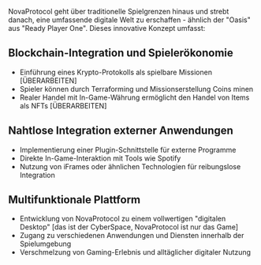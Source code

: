NovaProtocol geht über traditionelle Spielgrenzen hinaus und strebt danach, eine umfassende digitale Welt zu erschaffen - ähnlich der "Oasis" aus "Ready Player One". Dieses innovative Konzept umfasst:

## Blockchain-Integration und Spielerökonomie

- Einführung eines Krypto-Protokolls als spielbare Missionen [ÜBERARBEITEN]
- Spieler können durch Terraforming und Missionserstellung Coins minen
- Realer Handel mit In-Game-Währung ermöglicht den Handel von Items als NFTs [ÜBERARBEITEN]

## Nahtlose Integration externer Anwendungen

- Implementierung einer Plugin-Schnittstelle für externe Programme
- Direkte In-Game-Interaktion mit Tools wie Spotify
- Nutzung von iFrames oder ähnlichen Technologien für reibungslose Integration

## Multifunktionale Plattform

- Entwicklung von NovaProtocol zu einem vollwertigen "digitalen Desktop" [das ist der CyberSpace, NovaProtocol ist nur das Game]
- Zugang zu verschiedenen Anwendungen und Diensten innerhalb der Spielumgebung
- Verschmelzung von Gaming-Erlebnis und alltäglicher digitaler Nutzung
